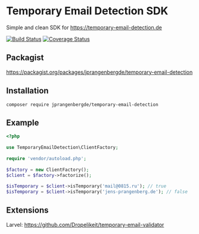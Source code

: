 # Temporary Email Detection SDK
Simple and clean SDK for https://temporary-email-detection.de

[![Build Status](https://travis-ci.org/jprangenbergde/temporary-email-detection.svg?branch=master)](https://travis-ci.org/jprangenbergde/temporary-email-detection)
[![Coverage Status](https://coveralls.io/repos/github/jprangenbergde/temporary-email-detection/badge.svg?branch=master)](https://coveralls.io/github/jprangenbergde/temporary-email-detection?branch=master)

## Packagist
https://packagist.org/packages/jprangenbergde/temporary-email-detection

## Installation
```
composer require jprangenbergde/temporary-email-detection
```

## Example
```php
<?php
    
use TemporaryEmailDetection\ClientFactory;
    
require 'vendor/autoload.php';
    
$factory = new ClientFactory();
$client = $factory->factorize();
    
$isTemporary = $client->isTemporary('mail@0815.ru'); // true
$isTemporary = $client->isTemporary('jens-prangenberg.de'); // false
 ```
## Extensions
Larvel: https://github.com/Dropelikeit/temporary-email-validator
